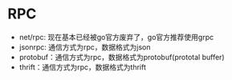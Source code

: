 # RPC

- net/rpc: 现在基本已经被go官方废弃了，go官方推荐使用grpc
- jsonrpc: 通信方式为rpc，数据格式为json
- protobuf：通信方式为rpc，数据格式为protobuf(prototal buffer)
- thrift：通信方式为rpc，数据格式为thrift